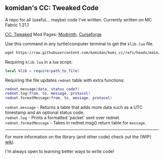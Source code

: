 ## komidan's CC: Tweaked Code

A repo for all (useful... maybe) code I've written. Currently written on MC Fabric 1.21.1 

[CC: Tweaked](https://www.curseforge.com/minecraft/mc-mods/cc-tweaked) Mod Pages: [Modrinth](https://modrinth.com/mod/cc-tweaked), [Curseforge](https://www.curseforge.com/minecraft/mc-mods/cc-tweaked)

Use this command in any turtle/computer terminal to get the `klib.lua` file.
```txt
wget https://raw.githubusercontent.com/komidan/komi_cc/refs/heads/main/klib.lua
```
Requiring `klib.lua` in a lua script:
```lua
local klib = require(path_to_file)
```
Requiring the file updates `rednet` table with extra functions:
```lua
rednet.message(data, status_code?) 
rednet.log(from, to, message, protocol) 
rednet.formatMessage(from, to, message, protocol)
```
`rednet.message` - Returns a table that adds more data such as a UTC timestamp and an optional status code.\
`rednet.log` - Prints a formatted 'packet' sent over rednet.\
`rednet.formatMessage` - Takes in rednet.msg() return table for `message`.

--- 
For more information on the library (and other code) check out the (WIP) [wiki](https://github.com/komidan/komi_cc/wiki).

I'm always open to learning better ways to write code!